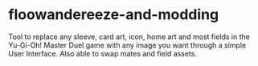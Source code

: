 # floowandereeze-and-modding
Tool to replace any sleeve, card art, icon, home art and most fields in the Yu-Gi-Oh! Master Duel game with any image you want through a simple User Interface. Also able to swap mates and field assets.
